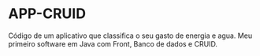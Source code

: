 # APP-CRUID
Código de um aplicativo que classifica o seu gasto de energia e agua. Meu primeiro software em Java com Front, Banco de dados e CRUID.
